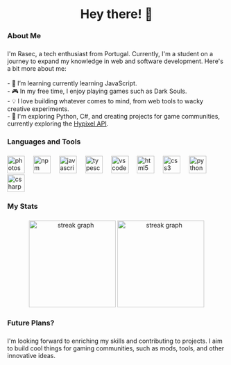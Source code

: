 <h1 align="center">Hey there! 👋</h1>

###

<h3 align="left">About Me</h3>

###

<p align="left"> 
  I'm Rasec, a tech enthusiast from Portugal. Currently, I'm a student on a journey to expand my knowledge in web and software development. Here's a bit more about me:  
  <br><br>
  - 🌱 I’m learning currently learning JavaScript. <br> 
  - 🎮 In my free time, I enjoy playing games such as Dark Souls.  <br> 
  - 💡 I love building whatever comes to mind, from web tools to wacky creative experiments.  <br> 
  - 🚀 I'm exploring Python, C#, and creating projects for game communities, currently exploring the <a href="https://developer.hypixel.net/">Hypixel API</a>.
</p>

###

<h3 align="left">Languages and Tools</h3>

###


<div align="left">
  <img src="https://cdn.jsdelivr.net/gh/devicons/devicon/icons/photoshop/photoshop-plain.svg" height="40" alt="photoshop logo" />
  <img width="12" />
  <img src="https://cdn.jsdelivr.net/gh/devicons/devicon/icons/npm/npm-original-wordmark.svg" height="40" alt="npm logo" />
  <img width="12" />
  <img src="https://cdn.jsdelivr.net/gh/devicons/devicon/icons/javascript/javascript-original.svg" height="40" alt="javascript logo" />
  <img width="12" />
  <img src="https://cdn.jsdelivr.net/gh/devicons/devicon/icons/typescript/typescript-original.svg" height="40" alt="typescript logo" />
  <img width="12" />
  <img src="https://cdn.jsdelivr.net/gh/devicons/devicon/icons/vscode/vscode-original.svg" height="40" alt="vscode logo" />
  <img width="12" />
  <img src="https://cdn.jsdelivr.net/gh/devicons/devicon/icons/html5/html5-original.svg" height="40" alt="html5 logo" />
  <img width="12" />
  <img src="https://cdn.jsdelivr.net/gh/devicons/devicon/icons/css3/css3-original.svg" height="40" alt="css3 logo" />
  <img width="12" />
  <img src="https://cdn.jsdelivr.net/gh/devicons/devicon/icons/python/python-original.svg" height="40" alt="python logo" />
  <img width="12" />
  <img src="https://cdn.jsdelivr.net/gh/devicons/devicon/icons/csharp/csharp-original.svg" height="40" alt="csharp logo" />
</div>

###

<h3 align="left">My Stats</h3>

###

<div align="center">
  <img src="https://github-readme-stats.vercel.app/api?username=Raasec&theme=dark&show_icons=true&hide_border=true&count_private=true" height="200" alt="streak graph" />
    <img src="https://github-readme-stats.vercel.app/api/top-langs/?username=Raasec&theme=dark&show_icons=true&hide_border=true&layout=compact" height="200" alt="streak graph" />
</div>

###

<h3 align="left">Future Plans?</h3>

###

<p align="left">
  I'm looking forward to enriching my skills and contributing to projects. I aim to build cool things for gaming communities, such as mods, tools, and other innovative ideas.
</p>
